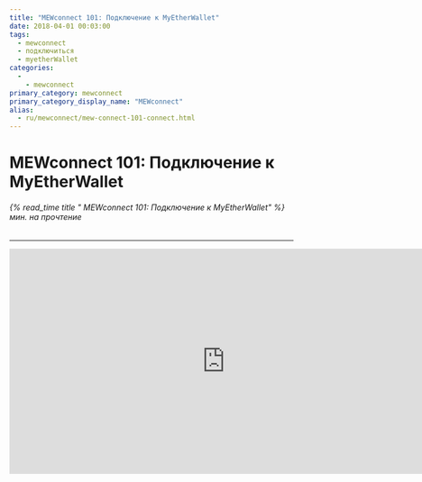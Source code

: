 ```yaml
---
title: "MEWconnect 101: Подключение к MyEtherWallet"
date: 2018-04-01 00:03:00
tags:
  - mewconnect
  - подключиться
  - myetherWallet
categories:
  - 
    - mewconnect
primary_category: mewconnect
primary_category_display_name: "MEWconnect"
alias:
  - ru/mewconnect/mew-connect-101-connect.html
---
```


# **MEWconnect 101: Подключение к MyEtherWallet**

###### {% read_time title " MEWconnect 101: Подключение к MyEtherWallet" %} мин. на прочтение

* * *

<div class="youtube-video">
<iframe width="763" height="400" src="https://www.youtube.com/embed/IuyfpsYTZrI" frameborder="0" allow="accelerometer; autoplay; encrypted-media; gyroscope; picture-in-picture" allowfullscreen></iframe>
</div>
